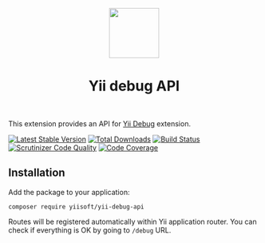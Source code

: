 <p align="center">
    <a href="https://github.com/yiisoft" target="_blank">
        <img src="https://github.com/yiisoft.png" height="100px">
    </a>
    <h1 align="center">Yii debug API</h1>
    <br>
</p>

This extension provides an API for [Yii Debug](https://github.com/yiisoft/yii-debug) extension.

[![Latest Stable Version](https://poser.pugx.org/yiisoft/yii-debug-api/v/stable.png)](https://packagist.org/packages/yiisoft/yii-debug-api)
[![Total Downloads](https://poser.pugx.org/yiisoft/yii-debug-api/downloads.png)](https://packagist.org/packages/yiisoft/yii-debug-api)
[![Build Status](https://travis-ci.com/yiisoft/yii-debug-api.svg?branch=master)](https://travis-ci.com/yiisoft/yii-debug-api)
[![Scrutinizer Code Quality](https://scrutinizer-ci.com/g/yiisoft/yii-debug-api/badges/quality-score.png?b=master)](https://scrutinizer-ci.com/g/yiisoft/yii-debug-api/?branch=master)
[![Code Coverage](https://scrutinizer-ci.com/g/yiisoft/yii-debug-api/badges/coverage.png?b=master)](https://scrutinizer-ci.com/g/yiisoft/yii-debug-api/?branch=master)

## Installation

Add the package to your application:

```
composer require yiisoft/yii-debug-api
```

Routes will be registered automatically within Yii application router.
You can check if everything is OK by going to `/debug` URL.

